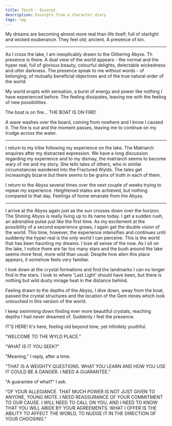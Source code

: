 ```yaml
---
title: Teich - Excerpt
description: Excerpts from a character diary
tags: rpg
---
```


My dreams are becoming almost more real than life itself; full of starlight and wicked exuberance. They feel old; ancient. A presence of kin.

___

As I cross the lake, I am inexplicably drawn to the Glittering Abyss. Th presence is there. A dual view of the world appears - the normal and the hyper real, full of glorious beauty, colourful delights, delectable wickedness and utter darkness. The presence speak to me without words - of belonging, of mutually beneficial objectives and of the true natural order of the world.

My world erupts with sensation, a burst of energy and power like nothing I have experienced before. The feeling dissipates, leaving me with the feeling of new possibilities.

The boat is on fire… THE BOAT IS ON FIRE!

A wave washes over the board, coming from nowhere and I know I caused it. The fire is out and the moment passes, leaving me to continue on my trudge across the water.

___

I return to my tribe following my experience on the lake. The Matriarch enquires after my distracted expression. We have a long discussion regarding my experience and to my dismay, the matriarch seems to become wary of me and my story. She tells tales of others, who in similar circumstances wandered into the Fractured Wylds. The tales get increasingly bizarre but there seems to be grains of truth in each of them.

I return to the Abyss several times over the next couple of weeks trying to repeat my experience. Heightened states are achieved, but nothing compared to that day. Feelings of home emanate from the Abyss.

___

I arrive at the Abyss again just as the sun crosses down over the horizon. The Shining Abyss is really living up to its name today. I get a sudden rush, an adrenaline pulse just like the first time. As my excitement at the possibility of a second experience grows, I again get the double vision of the world. This time, however, the experience intensifies and continues until suddenly the hyper real is the only world I can perceive. This is the world that has been haunting my dreams. I lose all sense of the now. As I sit on the lake, I notice there are far too many stars and the bush around the lake seems more feral, more wild than usual. Despite how alien this place appears, it somehow feels very familiar.

I look down at the crystal formations and find the landmarks I can no longer find in the stars. I look to where 'Last Light' should have been, but there is nothing but wild dusty mirage heat in the distance behind.

Feeling drawn to the depths of the Abyss, I dive down, away from the boat, passed the crystal structures and the location of the Gem mines which look untouched in this version of the world.

I keep swimming down finding ever more beautiful crystals, reaching depths I had never dreamed of. Suddenly I feel the presence.

IT'S HERE! It's here, feeling old beyond time, yet infinitely youthful.

"WELCOME TO THE WYLD PLACE."

"WHAT IS IT YOU SEEK?"

"Meaning," I reply, after a time.

"THAT IS A WEIGHTY QUESTIONS. WHAT YOU LEARN AND HOW YOU USE IT COULD BE A DANGER. I NEED A GUARANTEE."

"A guarantee of what?" I ask.

"OF YOUR ALLEGIANCE. THAT MUCH POWER IS NOT JUST GIVEN TO ANYONE, YOUNG MOTE. I NEED REASSURANCE OF YOUR COMMITMENT TO OUR CAUSE. I WILL NEED TO CALL ON YOU, AND I NEED TO KNOW THAT YOU WILL ABIDE BY YOUR AGREEMENTS. WHAT I OFFER IS THE ABILITY TO AFFECT THE WORLD, TO NUDGE IT IN THE DIRECTION OF YOUR CHOOSING."
